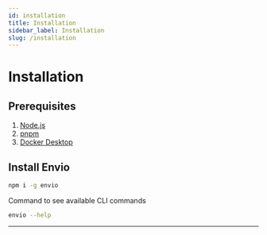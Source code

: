 ```yaml
---
id: installation
title: Installation
sidebar_label: Installation
slug: /installation
---
```


# Installation

## Prerequisites
1. [<ins>Node.js</ins>](https://nodejs.org/en/download/current)
2. [<ins>pnpm</ins>](https://pnpm.io/installation)
3. [<ins>Docker Desktop</ins>](https://www.docker.com/products/docker-desktop/)


## Install Envio
```bash
npm i -g envio
```


Command to see available CLI commands
```bash
envio --help
```



---